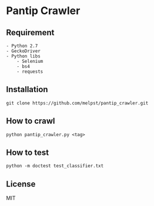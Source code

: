 # Pantip Crawler

## Requirement
```
- Python 2.7
- GeckoDriver
- Python libs
    - Selenium
    - bs4
    - requests
```

## Installation
```
git clone https://github.com/melpst/pantip_crawler.git
```

## How to crawl
```
python pantip_crawler.py <tag>
```

## How to test

```
python -m doctest test_classifier.txt
```

License
----

MIT

